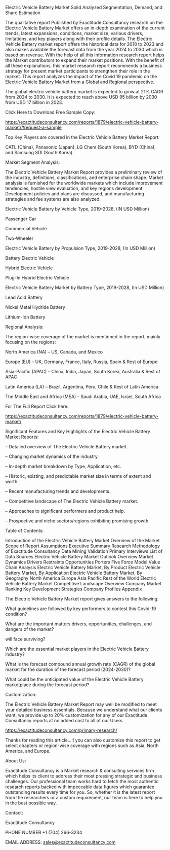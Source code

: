 Electric Vehicle Battery Market Solid Analyzed Segmentation, Demand, and Share Estimation

The qualitative report Published by Exactitude Consultancy research on the Electric Vehicle Battery Market offers an in-depth examination of the current trends, latest expansions, conditions, market size, various drivers, limitations, and key players along with their profile details. The Electric Vehicle Battery market report offers the historical data for 2018 to 2023 and also makes available the forecast data from the year 2024 to 2030 which is based on revenue. With the help of all this information research report helps the Market contributors to expand their market positions. With the benefit of all these explanations, this market research report recommends a business strategy for present market participants to strengthen their role in the market. This report analyzes the impact of the Covid 19 pandemic on the Electric Vehicle Battery Market from a Global and Regional perspective.

The global electric vehicle battery market is expected to grow at 21% CAGR from 2024 to 2030. It is expected to reach above USD 95 billion by 2030 from USD 17 billion in 2023.

Click Here to Download Free Sample Copy:

https://exactitudeconsultancy.com/reports/1879/electric-vehicle-battery-market/#request-a-sample

Top Key Players are covered in the Electric Vehicle Battery Market Report:

CATL (China), Panasonic (Japan), LG Chem (South Korea), BYD (China), and Samsung SDI (South Korea).

Market Segment Analysis:

The Electric Vehicle Battery Market Report provides a preliminary review of the industry, definitions, classifications, and enterprise chain shape. Market analysis is furnished for the worldwide markets which include improvement tendencies, hostile view evaluation, and key regions development. Development policies and plans are discussed, and manufacturing strategies and fee systems are also analyzed.

Electric Vehicle Battery by Vehicle Type, 2019-2028, (IN USD Million)

Passenger Car

Commercial Vehicle

Two-Wheeler

Electric Vehicle Battery by Propulsion Type, 2019-2028, (In USD Million)

Battery Electric Vehicle

Hybrid Electric Vehicle

Plug-In Hybrid Electric Vehicle

Electric Vehicle Battery Market by Battery Type, 2019-2028, (In USD Million)

Lead Acid Battery

Nickel Metal Hydride Battery

Lithium-Ion Battery

Regional Analysis:

The region-wise coverage of the market is mentioned in the report, mainly focusing on the regions:

North America (NA) – US, Canada, and Mexico

Europe (EU) – UK, Germany, France, Italy, Russia, Spain & Rest of Europe

Asia-Pacific (APAC) – China, India, Japan, South Korea, Australia & Rest of APAC

Latin America (LA) – Brazil, Argentina, Peru, Chile & Rest of Latin America

The Middle East and Africa (MEA) – Saudi Arabia, UAE, Israel, South Africa

For The Full Report Click here:

https://exactitudeconsultancy.com/reports/1879/electric-vehicle-battery-market/

Significant Features and Key Highlights of the Electric Vehicle Battery Market Reports:

– Detailed overview of The Electric Vehicle Battery market.

– Changing market dynamics of the industry.

– In-depth market breakdown by Type, Application, etc.

– Historic, existing, and predictable market size in terms of extent and worth.

– Recent manufacturing trends and developments.

– Competitive landscape of The Electric Vehicle Battery market.

– Approaches to significant performers and product help.

– Prospective and niche sectors/regions exhibiting promising growth.

Table of Contents:

Introduction of the Electric Vehicle Battery Market
Overview of the Market
Scope of Report
Assumptions
Executive Summary
Research Methodology of Exactitude Consultancy
Data Mining
Validation
Primary Interviews
List of Data Sources
Electric Vehicle Battery Market Outlook
Overview
Market Dynamics
Drivers
Restraints
Opportunities
Porters Five Force Model
Value Chain Analysis
Electric Vehicle Battery Market, By Product
Electric Vehicle Battery Market, By Application
Electric Vehicle Battery Market, By Geography
North America
Europe
Asia Pacific
Rest of the World
Electric Vehicle Battery Market Competitive Landscape
Overview
Company Market Ranking
Key Development Strategies
Company Profiles
Appendix

The Electric Vehicle Battery Market report gives answers to the following:

What guidelines are followed by key performers to contest this Covid-19 condition?

What are the important matters drivers, opportunities, challenges, and dangers of the market?

will face surviving?

Which are the essential market players in the Electric Vehicle Battery industry?

What is the forecast compound annual growth rate (CAGR) of the global market for the duration of the forecast period (2024-2030)?

What could be the anticipated value of the Electric Vehicle Battery marketplace during the forecast period?

Customization:

The Electric Vehicle Battery Market Report may well be modified to meet your detailed business essentials. Because we understand what our clients want, we provide up to 20% customization for any of our Exactitude Consultancy reports at no added cost to all of our Users.

https://exactitudeconsultancy.com/primary-research/

Thanks for reading this article...!! you can also customize this report to get select chapters or region-wise coverage with regions such as Asia, North America, and Europe.

About Us:

Exactitude Consultancy is a Market research & consulting services firm which helps its client to address their most pressing strategic and business challenges. Our professional team works hard to fetch the most authentic research reports backed with impeccable data figures which guarantee outstanding results every time for you. So, whether it is the latest report from the researchers or a custom requirement, our team is here to help you in the best possible way.

Contact:

Exactitude Consultancy

PHONE NUMBER +1 (704) 266-3234

EMAIL ADDRESS: sales@exactitudeconsultancy.com  
